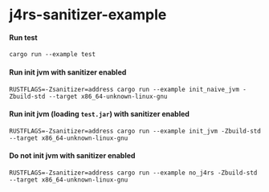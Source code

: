 # j4rs-sanitizer-example

#### Run test
`cargo run --example test`

#### Run init jvm with sanitizer enabled
`RUSTFLAGS=-Zsanitizer=address cargo run --example init_naive_jvm -Zbuild-std --target x86_64-unknown-linux-gnu`

#### Run init jvm (loading `test.jar`) with sanitizer enabled
`RUSTFLAGS=-Zsanitizer=address cargo run --example init_jvm -Zbuild-std --target x86_64-unknown-linux-gnu`

#### Do not init jvm with sanitizer enabled
`RUSTFLAGS=-Zsanitizer=address cargo run --example no_j4rs -Zbuild-std --target x86_64-unknown-linux-gnu`
